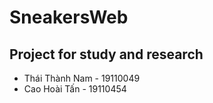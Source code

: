 # SneakersWeb
Project for study and research
--
- Thái Thành Nam - 19110049
- Cao Hoài Tấn - 19110454
